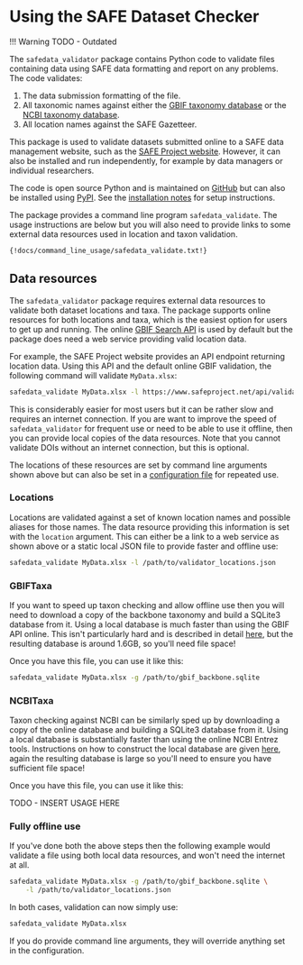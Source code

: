 # Using the SAFE Dataset Checker

!!! Warning
    TODO - Outdated

The  `safedata_validator` package contains Python code to validate files
containing data using SAFE data formatting  and report on any problems. The code
validates:

  1. The data submission formatting of the file.
  1. All taxonomic names against either the [GBIF taxonomy
     database](../install/gbif_validation.md) or the [NCBI taxonomy
     database](../install/ncbi_validation.md).
  1. All location names against the SAFE Gazetteer.

This package is used to validate datasets submitted online to a SAFE data
management website, such as the  [SAFE Project
website](https://safeproject.net/datasets/submit_dataset). However, it can also
be installed and run independently, for example by data managers or individual
researchers.

The code is open source Python and  is maintained on
[GitHub](https://github.com/ImperialCollegeLondon/safedata_validator) but  can
also be installed using  [PyPI](https://pypi.org/project/safedata-validator).
See the [installation notes](../install/install.md) for setup instructions.

The package provides a command line program `safedata_validate`. The usage
instructions are below but you will also need to provide links to some external
data resources used in location and taxon validation.

```sh
{!docs/command_line_usage/safedata_validate.txt!}
```

## Data resources

The `safedata_validator` package requires external data resources to validate
both dataset locations and taxa. The package supports online resources for both
locations and taxa, which is the easiest option for users to get up and running.
The online [GBIF  Search API](https://www.gbif.org/developer/species) is used by
default but the package does need a web service providing valid location data.

For example, the SAFE Project  website provides an API endpoint returning
location data. Using this API and the default online GBIF validation, the
following command will validate `MyData.xlsx`:  

```sh
safedata_validate MyData.xlsx -l https://www.safeproject.net/api/validator_locations
```

This is considerably easier for most users but it can be rather slow and
requires an internet connection. If you are want to improve the speed of
`safedata_validator` for frequent use  or need to be able to use it offline,
then you can provide local copies of the data resources. Note that you cannot
validate DOIs without an internet connection, but this is optional.

The locations of these resources are set by command line arguments shown above
but  can also be set in a [configuration file](usage.md#configuration-file) for
repeated use.

### Locations

Locations are validated against a set of known location names and possible
aliases for those names. The data resource providing this information is set
with the `location` argument. This can either be a link to a web service as
shown above or a static local JSON file to provide faster and offline use:

```sh
safedata_validate MyData.xlsx -l /path/to/validator_locations.json
```

### GBIFTaxa

If you  want to speed up taxon checking and allow offline use then you will need
to download a copy of the backbone taxonomy and build a SQLite3 database from
it. Using a local database is  much faster than using the GBIF API online. This
isn't particularly hard and is described in detail [here](../install/build_local_gbif.md),
but the resulting database is around 1.6GB, so you'll need file space!

Once you have this file, you can use it like this:

```sh
safedata_validate MyData.xlsx -g /path/to/gbif_backbone.sqlite
```

### NCBITaxa

Taxon checking against NCBI can be similarly sped up by downloading a copy of the online
database and building a SQLite3 database from it. Using a local database is
substantially faster than using the online NCBI Entrez tools. Instructions on how to
construct the local database are given [here](../install/build_local_ncbi.md), again the
resulting database is large so you'll need to ensure you have sufficient file space!

Once you have this file, you can use it like this:

TODO - INSERT USAGE HERE

### Fully offline use

If you've done both the above steps then the following example would validate a
file using both local data resources, and won't need the internet at all.

```sh
safedata_validate MyData.xlsx -g /path/to/gbif_backbone.sqlite \
    -l /path/to/validator_locations.json
```

In both cases, validation can now simply use:

```sh
safedata_validate MyData.xlsx
```

If you do provide command line arguments, they will override anything set in the
configuration.

